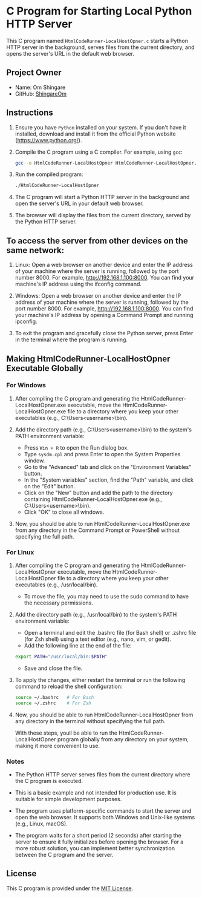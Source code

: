 # C Program for Starting Local Python HTTP Server

This C program named `HtmlCodeRunner-LocalHostOpner.c` starts a Python HTTP server in the background, serves files from the current directory, and opens the server's URL in the default web browser.

## Project Owner

- Name: Om Shingare
- GitHub: [ShingareOm](https://github.com/ShingareOm)

## Instructions

1. Ensure you have `Python` installed on your system. If you don't have it installed, download and install it from the official Python website (https://www.python.org/).

2. Compile the C program using a C compiler. For example, using `gcc`:

   ```bash
   gcc -o HtmlCodeRunner-LocalHostOpner HtmlCodeRunner-LocalHostOpner.c

3. Run the compiled program:

    ```bash
    ./HtmlCodeRunner-LocalHostOpner
    ```

4. The C program will start a Python HTTP server in the background and open the server's URL in your default web browser.

5. The browser will display the files from the current directory, served by the Python HTTP server.

## To access the server from other devices on the same network:

1. Linux: Open a web browser on another device and enter the IP address of your machine where the server is running, followed by the port number 8000. For example, http://192.168.1.100:8000. You can find your machine's IP address using the ifconfig command.

2. Windows: Open a web browser on another device and enter the IP address of your machine where the server is running, followed by the port number 8000. For example, http://192.168.1.100:8000. You can find your machine's IP address by opening a Command Prompt and running ipconfig.

3. To exit the program and gracefully close the Python server, press Enter in the terminal where the program is running.

## Making HtmlCodeRunner-LocalHostOpner Executable Globally
### For Windows

1. After compiling the C program and generating the HtmlCodeRunner-LocalHostOpner.exe executable, move the HtmlCodeRunner-LocalHostOpner.exe file to a directory where you keep your other executables (e.g., C:\Users\<username>\bin).

2. Add the directory path (e.g., C:\Users\<username>\bin) to the system's PATH environment variable:

    - Press `Win + R` to open the Run dialog box.
    - Type `sysdm.cpl` and press Enter to open the System Properties window.
    - Go to the "Advanced" tab and click on the "Environment Variables" button.
    - In the "System variables" section, find the "Path" variable, and click on the "Edit" button.
    - Click on the "New" button and add the path to the directory containing HtmlCodeRunner-LocalHostOpner.exe (e.g., C:\Users\<username>\bin).
    - Click "OK" to close all windows.
3. Now, you should be able to run HtmlCodeRunner-LocalHostOpner.exe from any directory in the Command Prompt or PowerShell without specifying the full path.

### For Linux

1. After compiling the C program and generating the HtmlCodeRunner-LocalHostOpner executable, move the HtmlCodeRunner-LocalHostOpner file to a directory where you keep your other executables (e.g., /usr/local/bin).

    - To move the file, you may need to use the sudo command to have the necessary permissions.

2. Add the directory path (e.g., /usr/local/bin) to the system's PATH environment variable:

    - Open a terminal and edit the .bashrc file (for Bash shell) or .zshrc file (for Zsh shell) using a text editor (e.g., nano, vim, or gedit).
    - Add the following line at the end of the file:
    
    ```bash
    export PATH="/usr/local/bin:$PATH"
    ```
    - Save and close the file.

3. To apply the changes, either restart the terminal or run the following command to reload the shell configuration:

    ```bash
    source ~/.bashrc   # For Bash
    source ~/.zshrc    # For Zsh
    ```
4. Now, you should be able to run HtmlCodeRunner-LocalHostOpner from any directory in the terminal without specifying the full path.

    With these steps, youll be able to run the HtmlCodeRunner-LocalHostOpner program globally from any directory on your system, making it more convenient to use.

### Notes
 - The Python HTTP server serves files from the current directory where the C program is executed.

 - This is a basic example and not intended for production use. It is suitable for simple development purposes.

 - The program uses platform-specific commands to start the server and open the web browser. It supports both Windows and Unix-like systems (e.g., Linux, macOS).

 - The program waits for a short period (2 seconds) after starting the server to ensure it fully initializes before opening the browser. For a more robust solution, you can implement better synchronization between the C program and the server.

## License
This C program is provided under the [MIT License](LICENSE).
